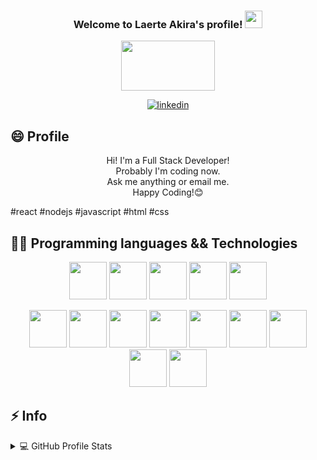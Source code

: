 <h3 align="center">
  Welcome to Laerte Akira's profile!
  <img src="https://media.giphy.com/media/hvRJCLFzcasrR4ia7z/giphy.gif" width="28">
</h3>

<p align="center">
  <img src="https://media4.giphy.com/media/RbDKaczqWovIugyJmW/giphy.gif?cid=ecf05e4775vhg0yzkobgtk7l1r6jigmwqywsxxy10ns26mmz&rid=giphy.gif&ct=g" width="150" height="80">
</p>

<p align="center">
  <a href="https://www.linkedin.com/in/laerte-akira/">
    <img alt="linkedin" title="Access my Linkedin Profile" src="https://img.shields.io/badge/-LinkedIn-blue?style=flat&logo=Linkedin&logoColor=white&link=https://www.linkedin.com/in/laerte-akira/)"/></a> 
</p>

## 😄 Profile
<p align="center">
Hi! I'm a Full Stack Developer!</br>
Probably I'm coding now.</br>
Ask me anything or email me.</br>
Happy Coding!😊

#react #nodejs #javascript #html #css
</p>

## 👨‍💻 Programming languages && Technologies
<p align="center">
 <img width="60px" src="https://cdn.jsdelivr.net/gh/devicons/devicon/icons/typescript/typescript-original.svg" />
 <img width="60px" src="https://cdn.jsdelivr.net/gh/devicons/devicon/icons/javascript/javascript-original.svg" />
 <img width="60px" src="https://cdn.jsdelivr.net/gh/devicons/devicon/icons/html5/html5-original.svg" />
 <img width="60px" src="https://cdn.jsdelivr.net/gh/devicons/devicon/icons/css3/css3-original.svg" />
 <img width="60px" src="https://cdn.jsdelivr.net/gh/devicons/devicon/icons/java/java-original.svg" />
</p>
<p align="center">
  <img width="60px" src="https://cdn.jsdelivr.net/gh/devicons/devicon/icons/react/react-original.svg"/>
  <img width="60px" src="https://cdn.jsdelivr.net/gh/devicons/devicon/icons/angularjs/angularjs-plain.svg" />
  <img width="60px" src="https://cdn.jsdelivr.net/gh/devicons/devicon/icons/nodejs/nodejs-plain.svg" />
  <img width="60px" src="https://cdn.jsdelivr.net/gh/devicons/devicon/icons/spring/spring-original.svg" />
  <img width="60px" src="https://cdn.jsdelivr.net/gh/devicons/devicon/icons/mongodb/mongodb-original.svg" />
  <img width="60px" src="https://cdn.jsdelivr.net/gh/devicons/devicon/icons/postgresql/postgresql-original.svg" />
  <img width="60px" src="https://cdn.jsdelivr.net/gh/devicons/devicon/icons/docker/docker-original.svg" />
  <img width="60px" src="https://cdn.jsdelivr.net/gh/devicons/devicon/icons/amazonwebservices/amazonwebservices-original-wordmark.svg" />
  <img width="60px" src="https://cdn.jsdelivr.net/gh/devicons/devicon/icons/linux/linux-original.svg" />
</p>

## ⚡ Info

<details>
  <summary>💻 GitHub Profile Stats</summary>
  <div>
  <a href="https://github.com/lalakira123">
  <img  width="400px" src="https://github-readme-stats.vercel.app/api/top-langs/?username=lalakira123&layout=compact&langs_count=7&theme=dracula"/>
  <img  width="400px" src="https://github-readme-stats.vercel.app/api?username=lalakira123&show_icons=true&theme=dracula&include_all_commits=true&count_private=true"/>
  </div>
  <b>Note:</b> Top languages is only a metric of the languages my public code consists of and doesn't reflect experience or skill level. 
</details>
